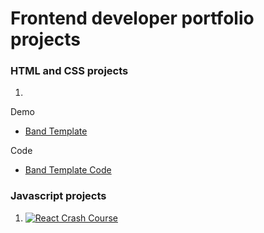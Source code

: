 # Frontend developer portfolio projects

### HTML and CSS projects

1.

Demo

- [Band Template](https://www.w3schools.com/w3css/tryw3css_templates_band.htm)

Code

- [Band Template Code](https://www.w3schools.com/w3css/tryit.asp?filename=tryw3css_templates_band&stacked=h)


### Javascript projects

1. [![React Crash Course](https://img.youtube.com/vi/w7ejDZ8SWv8/0.jpg)](https://youtu.be/G0jO8kUrg-I?si=SW4TJkB2tPFloZtK)